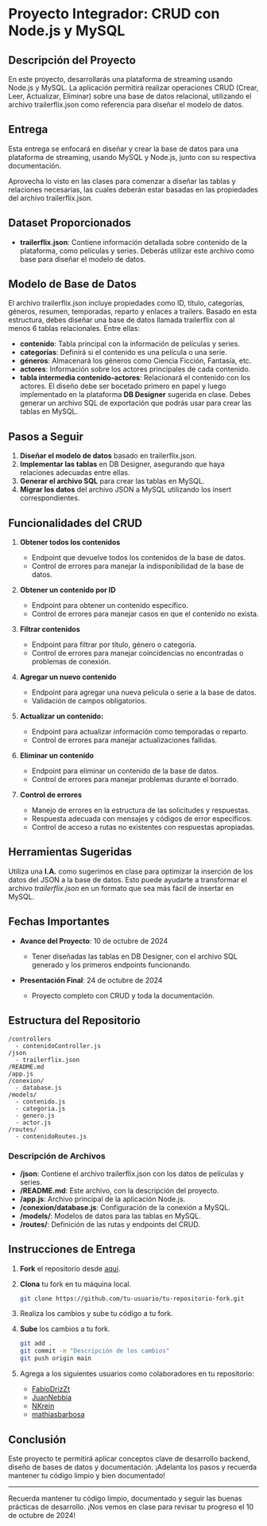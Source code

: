 # Proyecto Integrador: CRUD con Node.js y MySQL

## Descripción del Proyecto

En este proyecto, desarrollarás una plataforma de streaming usando Node.js y MySQL. La aplicación permitirá realizar operaciones CRUD (Crear, Leer, Actualizar, Eliminar) sobre una base de datos relacional, utilizando el archivo trailerflix.json como referencia para diseñar el modelo de datos.

## Entrega
Esta entrega se enfocará en diseñar y crear la base de datos para una plataforma de streaming, usando MySQL y Node.js, junto con su respectiva documentación.

Aprovecha lo visto en las clases para comenzar a diseñar las tablas y relaciones necesarias, las cuales deberán estar basadas en las propiedades del archivo trailerflix.json.

## Dataset Proporcionados

- **trailerflix.json**: Contiene información detallada sobre contenido de la plataforma, como películas y series. Deberás utilizar este archivo como base para diseñar el modelo de datos.

## Modelo de Base de Datos
El archivo trailerflix.json incluye propiedades como ID, título, categorías, géneros, resumen, temporadas, reparto y enlaces a trailers. Basado en esta estructura, debes diseñar una base de datos llamada trailerflix con al menos 6 tablas relacionales. Entre ellas:

- **contenido**: Tabla principal con la información de películas y series.
- **categorías**: Definirá si el contenido es una película o una serie.
- **géneros**: Almacenará los géneros como Ciencia Ficción, Fantasía, etc.
- **actores**: Información sobre los actores principales de cada contenido.
- **tabla intermedia contenido-actores**: Relacionará el contenido con los actores.
El diseño debe ser bocetado primero en papel y luego implementado en la plataforma **DB Designer** sugerida en clase. Debes generar un archivo SQL de exportación que podrás usar para crear las tablas en MySQL.

## Pasos a Seguir
1. **Diseñar el modelo de datos** basado en trailerflix.json.
2. **Implementar las tablas** en DB Designer, asegurando que haya relaciones adecuadas entre ellas.
3. **Generar el archivo SQL** para crear las tablas en MySQL.
4. **Migrar los datos** del archivo JSON a MySQL utilizando los insert correspondientes.

## Funcionalidades del CRUD

1. **Obtener todos los contenidos**
   - Endpoint que devuelve todos los contenidos de la base de datos.
   - Control de errores para manejar la indisponibilidad de la base de datos.

2. **Obtener un contenido por ID**
   - Endpoint para obtener un contenido específico.
   - Control de errores para manejar casos en que el contenido no exista.

3. **Filtrar contenidos**
   - Endpoint para filtrar por título, género o categoría.
   - Control de errores para manejar coincidencias no encontradas o problemas de conexión.

4. **Agregar un nuevo contenido**
   - Endpoint para agregar una nueva pelicula o serie a la base de datos.
   - Validación de campos obligatorios.

5. **Actualizar un contenido:**
   - Endpoint para actualizar información como temporadas o reparto.
   - Control de errores para manejar actualizaciones fallidas.
     
6. **Eliminar un contenido**
   - Endpoint para eliminar un contenido de la base de datos.
   - Control de errores para manejar problemas durante el borrado.

7. **Control de errores**
   - Manejo de errores en la estructura de las solicitudes y respuestas.
   - Respuesta adecuada con mensajes y códigos de error específicos.
   - Control de acceso a rutas no existentes con respuestas apropiadas.
  
## Herramientas Sugeridas
Utiliza una **I.A.** como sugerimos en clase para optimizar la inserción de los datos del JSON a la base de datos. Esto puede ayudarte a transformar el archivo *trailerflix.json* en un formato que sea más fácil de insertar en MySQL.

## Fechas Importantes

- **Avance del Proyecto**: 10 de octubre de 2024
  - Tener diseñadas las tablas en DB Designer, con el archivo SQL generado y los primeros endpoints funcionando.

- **Presentación Final**: 24 de octubre de 2024
  - Proyecto completo con CRUD y toda la documentación.

## Estructura del Repositorio

```plaintext
/controllers
  - contenidoController.js
/json
  - trailerflix.json
/README.md
/app.js
/conexion/
  - database.js
/models/
  - contenido.js
  - categoria.js
  - genero.js
  - actor.js
/routes/
  - contenidoRoutes.js
```

### Descripción de Archivos

- **/json**: Contiene el archivo trailerflix.json con los datos de películas y series.
- **/README.md**: Este archivo, con la descripción del proyecto.
- **/app.js**: Archivo principal de la aplicación Node.js.
- **/conexion/database.js**: Configuración de la conexión a MySQL.
- **/models/**: Modelos de datos para las tablas en MySQL.
- **/routes/**: Definición de las rutas y endpoints del CRUD.

## Instrucciones de Entrega

1. **Fork** el repositorio desde [aquí](https://github.com/FabioDrizZt/Trabajo-Integrador-Relacional-Backend-Diplomatura-UNTREF/fork).
2. **Clona** tu fork en tu máquina local.
   ```bash
   git clone https://github.com/tu-usuario/tu-repositorio-fork.git
   ```
3. Realiza los cambios y sube tu código a tu fork.
4. **Sube** los cambios a tu fork.
   ```bash
   git add .
   git commit -m "Descripción de los cambios"
   git push origin main
   ```

5. Agrega a los siguientes usuarios como colaboradores en tu repositorio:
   - [FabioDrizZt](https://github.com/FabioDrizZt)
   - [JuanNebbia](https://github.com/JuanNebbia)
   - [NKrein](https://github.com/NKrein)
   - [mathiasbarbosa](https://github.com/mathiasbarbosa)

## Conclusión

Este proyecto te permitirá aplicar conceptos clave de desarrollo backend, diseño de bases de datos y documentación. ¡Adelanta los pasos y recuerda mantener tu código limpio y bien documentado!

---

Recuerda mantener tu código limpio, documentado y seguir las buenas prácticas de desarrollo. ¡Nos vemos en clase para revisar tu progreso el 10 de octubre de 2024!
